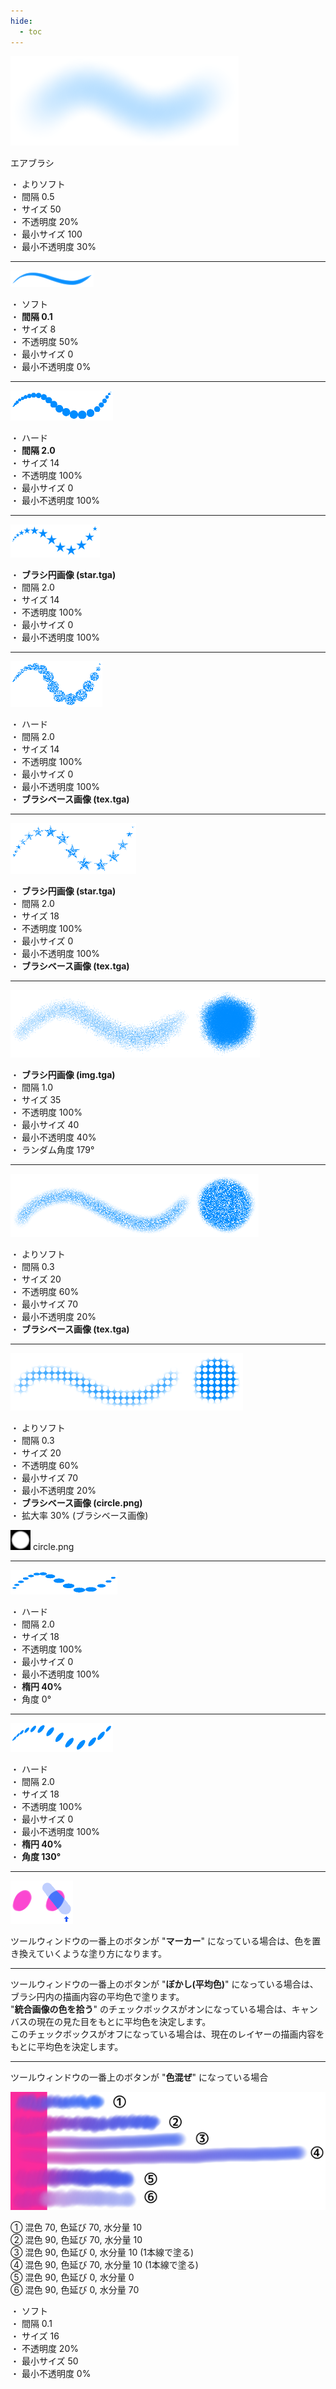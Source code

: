 ```yaml
---
hide:
  - toc
---
```


<!-- https://steamcommunity.com/sharedfiles/filedetails/?id=2965708938 -->

![airburush](./image/softer_interval0_5_size50_opacity20_minSize100_minOpacity30_all_0.png)

エアブラシ

・ よりソフト <br />
・ 間隔 0.5 <br />
・ サイズ 50 <br />
・ 不透明度 20% <br />
・ 最小サイズ 100 <br />
・ 最小不透明度 30%

---

![pen](./image/soft_interval0_1_size8_opacity50_all_0.png)

・ ソフト <br />
・ __間隔 0.1__ <br />
・ サイズ 8 <br />
・ 不透明度 50% <br />
・ 最小サイズ 0 <br />
・ 最小不透明度 0%

---

![pen_interval2](./image/hard_interval2_size14_opacity100_minOpacity100_all_0.png)

・ ハード <br />
・ __間隔 2.0__ <br />
・ サイズ 14 <br />
・ 不透明度 100% <br />
・ 最小サイズ 0 <br />
・ 最小不透明度 100%

---

![star](./image/star_interval2_size14_opacity100_minOpacity100_all_0.png)

・ __ブラシ円画像 (star.tga)__ <br />
・ 間隔 2.0 <br />
・ サイズ 14 <br />
・ 不透明度 100% <br />
・ 最小サイズ 0 <br />
・ 最小不透明度 100%

---

![base_texture](./image/hard_interval2_size14_opacity100_minOpacity100_tex_texPower100_all_0.png)

・ ハード <br />
・ 間隔 2.0 <br />
・ サイズ 14 <br />
・ 不透明度 100% <br />
・ 最小サイズ 0 <br />
・ 最小不透明度 100% <br />
・ __ブラシベース画像 (tex.tga)__

---

![star_base_texture](./image/star_interval2_size18_opacity100_minOpacity100_tex_texPower100_all_0.png)

・ __ブラシ円画像 (star.tga)__ <br />
・ 間隔 2.0 <br />
・ サイズ 18 <br />
・ 不透明度 100% <br />
・ 最小サイズ 0 <br />
・ 最小不透明度 100% <br />
・ __ブラシベース画像 (tex.tga)__

---

![noise_circle_image](./image/img_interval1_size35_opacity100_minSize40_minOpacity40_randomAngle179_all_0.png)

・ __ブラシ円画像 (img.tga)__ <br />
・ 間隔 1.0 <br />
・ サイズ 35 <br />
・ 不透明度 100% <br />
・ 最小サイズ 40 <br />
・ 最小不透明度 40% <br />
・ ランダム角度 179°

---

![noise_base_texture](./image/softer_interval0_3_size20_opacity60_minSize70_minOpacity20_tex_texPower100_all_0.png)

・ よりソフト <br />
・ 間隔 0.3 <br />
・ サイズ 20 <br />
・ 不透明度 60% <br />
・ 最小サイズ 70 <br />
・ 最小不透明度 20% <br />
・ __ブラシベース画像 (tex.tga)__

---

![circle_base_texture](./image/softer_interval0_3_size20_opacity60_minSize70_minOpacity20_dot_texPower100_texScale30_all_0.png)

・ よりソフト <br />
・ 間隔 0.3 <br />
・ サイズ 20 <br />
・ 不透明度 60% <br />
・ 最小サイズ 70 <br />
・ 最小不透明度 20% <br />
・ __ブラシベース画像 (circle.png)__ <br />
・ 拡大率 30% (ブラシベース画像)

![brush_circle](./image/brush_circle.png)
circle.png

---

![ellipse](./image/hard_interval2_size18_opacity100_minOpacity100_daen40_all_0.png)

・ ハード <br />
・ 間隔 2.0 <br />
・ サイズ 18 <br />
・ 不透明度 100% <br />
・ 最小サイズ 0 <br />
・ 最小不透明度 100% <br />
・ __楕円 40%__ <br />
・ 角度 0°

---

![ellipse_rotate](./image/hard_interval2_size18_opacity100_minOpacity100_daen40_angle130_all_0.png)

・ ハード <br />
・ 間隔 2.0 <br />
・ サイズ 18 <br />
・ 不透明度 100% <br />
・ 最小サイズ 0 <br />
・ 最小不透明度 100% <br />
・ __楕円 40%__ <br />
・ __角度 130°__

---

![marker](./image/marker.png)

ツールウィンドウの一番上のボタンが "__マーカー__" になっている場合は、色を置き換えていくような塗り方になります。

---

ツールウィンドウの一番上のボタンが "__ぼかし(平均色)__" になっている場合は、ブラシ円内の描画内容の平均色で塗ります。 <br />
"__統合画像の色を拾う__" のチェックボックスがオンになっている場合は、キャンバスの現在の見た目をもとに平均色を決定します。 <br />
このチェックボックスがオフになっている場合は、現在のレイヤーの描画内容をもとに平均色を決定します。

---

ツールウィンドウの一番上のボタンが "__色混ぜ__" になっている場合

![mix](./image/mix.png)

① 混色 70,  色延び 70, 水分量 10 <br />
② 混色 90,  色延び 70, 水分量 10 <br />
③ 混色 90,  色延び 0, 水分量 10 (1本線で塗る) <br />
④ 混色 90,  色延び 70, 水分量 10 (1本線で塗る) <br />
⑤ 混色 90,  色延び 0, 水分量 0 <br />
⑥ 混色 90,  色延び 0, 水分量 70

・ ソフト <br />
・ 間隔 0.1 <br />
・ サイズ 16 <br />
・ 不透明度 20% <br />
・ 最小サイズ 50 <br />
・ 最小不透明度 0%
